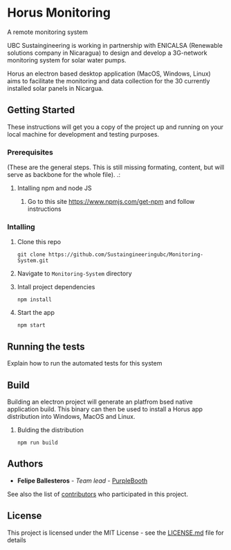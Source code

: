 # Horus Monitoring

A remote monitoring system

UBC Sustaingineering is working in partnership with ENICALSA (Renewable solutions company in Nicaragua) to design and develop a 3G-network monitoring system for solar water pumps.

 Horus an electron based desktop application (MacOS, Windows, Linux) aims to facilitate the monitoring and data collection for the 30 currently installed solar panels in Nicargua.

## Getting Started

These instructions will get you a copy of the project up and running on your local machine for development and testing purposes.

### Prerequisites


(These are the general steps. This is still missing formating, content, but will serve as backbone for the whole file).
.:

1. Intalling npm and node JS

    1. Go to this site https://www.npmjs.com/get-npm and follow instructions

### Intalling

1. Clone this repo
    ```
    git clone https://github.com/Sustaingineeringubc/Monitoring-System.git
    ```

2. Navigate to `Monitoring-System` directory

3. Intall project dependencies
    ```
    npm install
    ```

4. Start the app
    ```
    npm start
    ```

## Running the tests

Explain how to run the automated tests for this system

## Build

Building an electron project will generate an platfrom bsed native application build. This binary can then be used to install a Horus app distribution into Windows, MacOS and Linux.

1. Bulding the distribution
    ```
    npm run build
    ```

## Authors

* **Felipe Ballesteros** - *Team lead* - [PurpleBooth](https://github.com/febg)

See also the list of [contributors](https://github.com/your/project/contributors) who participated in this project.

## License

This project is licensed under the MIT License - see the [LICENSE.md](LICENSE.md) file for details











